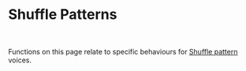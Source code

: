 # Shuffle Patterns

&nbsp;

Functions on this page relate to specific behaviours for [Shuffle pattern](Terminology) voices.